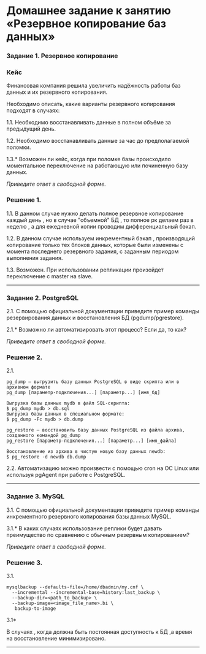 # Домашнее задание к занятию «Резервное копирование баз данных»

### Задание 1. Резервное копирование

### Кейс
Финансовая компания решила увеличить надёжность работы баз данных и их резервного копирования. 

Необходимо описать, какие варианты резервного копирования подходят в случаях: 

1.1. Необходимо восстанавливать данные в полном объёме за предыдущий день.

1.2. Необходимо восстанавливать данные за час до предполагаемой поломки.

1.3.* Возможен ли кейс, когда при поломке базы происходило моментальное переключение на работающую или починенную базу данных.

*Приведите ответ в свободной форме.*

### Решение 1.

1.1. В данном случае нужно делать полное резервное копирование каждый день , но в случае "объемной" БД , то полное рк делаем раз в неделю , а для ежедневной копии проводим дифференциальный бэкап. 

1.2. В данном случае используем инкрементный бэкап , производящий копирование только тех блоков данных, которые были изменены с момента последнего резервного задания, с заданным периодом выполнения задания. 

1.3. Возможен. При использовании репликации произойдет переключение с master на slave.

---

### Задание 2. PostgreSQL

2.1. С помощью официальной документации приведите пример команды резервирования данных и восстановления БД (pgdump/pgrestore).

2.1.* Возможно ли автоматизировать этот процесс? Если да, то как?

*Приведите ответ в свободной форме.*

### Решение 2.

2.1.

```
pg_dump — выгрузить базу данных PostgreSQL в виде скрипта или в архивном формате
pg_dump [параметр-подключения...] [параметр...] [имя_бд]

Выгрузка базы данных mydb в файл SQL-скрипта:
$ pg_dump mydb > db.sql
Выгрузка базы данных в специальном формате:
$ pg_dump -Fc mydb > db.dump

pg_restore — восстановить базу данных PostgreSQL из файла архива, созданного командой pg_dump
pg_restore [параметр-подключения...] [параметр...] [имя_файла]

Восстановление из архива в чистую новую базу данных newdb:
$ pg_restore -d newdb db.dump
```

2.2. Автоматизацию можно произвести с помощью cron на OC Linux  или используя pgAgent при работе с PostgreSQL.
 
---

### Задание 3. MySQL

3.1. С помощью официальной документации приведите пример команды инкрементного резервного копирования базы данных MySQL. 

3.1.* В каких случаях использование реплики будет давать преимущество по сравнению с обычным резервным копированием?

*Приведите ответ в свободной форме.*

### Решение 3.

3.1.

```
mysqlbackup --defaults-file=/home/dbadmin/my.cnf \
  --incremental --incremental-base=history:last_backup \
  --backup-dir=<path_to_backup> \
  --backup-image=<image_file_name>.bi \
   backup-to-image
```
3.1*

В случаях , когда должна быть постоянная доступность к БД ,а время на восстановление минимизировано.

---

